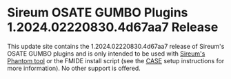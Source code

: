 # Sireum OSATE GUMBO Plugins 1.2024.02220830.4d67aa7 Release

This update site contains the 1.2024.02220830.4d67aa7 release of Sireum's OSATE GUMBO plugins and is only
intended to be used with [Sireum's Phantom tool](https://github.com/sireum/phantom)
or the FMIDE install script (see the
[CASE](https://github.com/sireum/case-env#setting-up-fmide-and-hamr-only)
setup instructions for more information). No other support is offered.
